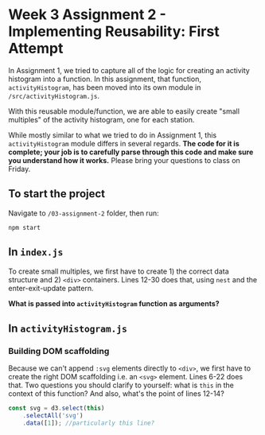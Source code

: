 # Week 3 Assignment 2 - Implementing Reusability: First Attempt

In Assignment 1, we tried to capture all of the logic for creating an activity histogram into a function. In this assignment, that function, `activityHistogram`, has been moved into its own module in `/src/activityHistogram.js`.

With this reusable module/function, we are able to easily create "small multiples" of the activity histogram, one for each station.

While mostly similar to what we tried to do in Assignment 1, this `activityHistogram` module differs in several regards. **The code for it is complete; your job is to carefully parse through this code and make sure you understand how it works.** Please bring your questions to class on Friday.

## To start the project
Navigate to `/03-assignment-2` folder, then run:
```
npm start
```

## In `index.js`
To create small multiples, we first have to create 1) the correct data structure and 2) `<div>` containers. Lines 12-30 does that, using `nest` and the enter-exit-update pattern.

**What is passed into `activityHistogram` function as arguments?**

## In `activityHistogram.js`

### Building DOM scaffolding
Because we can't append `:svg` elements directly to `<div>`, we first have to create the right DOM scaffolding i.e. an `<svg>` element. Lines 6-22 does that. Two questions you should clarify to yourself: what is `this` in the context of this function? And also, what's the point of lines 12-14?

```js
const svg = d3.select(this)
	.selectAll('svg')
	.data([1]); //particularly this line?
```

